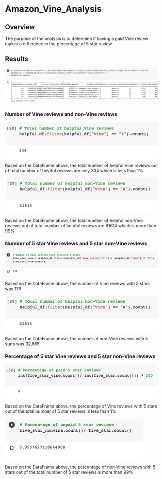 # Amazon_Vine_Analysis

## Overview
The purpose of the analysis is to determine if having a paid Vine review makes a difference in the percentage of 5 star review

## Results
!['helpful' data sample used for analyses](https://github.com/Kesh0326/Amazon_Vine_Analysis/blob/main/helpful%20dataframe%20sample.png)

### Number of Vine reviews and non-Vine reviews

![Vine Reviews](https://github.com/Kesh0326/Amazon_Vine_Analysis/blob/main/number%20of%20helpful%20Vine%20reviews.png)

Based on the DataFrame above, the total number of helpful Vine reviews out of total number of helpful reviews are only 334 which is less than 1%

![non-Vine Reviews](https://github.com/Kesh0326/Amazon_Vine_Analysis/blob/main/number%20of%20helpful%20non%20Vine%20reviews.png)

Based on the DataFrame above, the total number of helpful non-Vine reviews out of total number of helpful reviews are 61614 which is more than 99%

### Number of 5 star Vine reviews and 5 star non-Vine reviews

![Vine Reviews with 5 stars](https://github.com/Kesh0326/Amazon_Vine_Analysis/blob/main/Vine%20reviews%20with%205%20stars.png)

Based on the DataFrame above, the number of Vine reviews with 5 stars was 139

![non-Vine Reviews with 5 stars](https://github.com/Kesh0326/Amazon_Vine_Analysis/blob/main/number%20of%20helpful%20non%20Vine%20reviews.png)

Based on the DataFrame above, the number of non-Vine reviews with 5 stars was 32,665

### Percentage of 5 star Vine reviews and 5 star non-Vine reviews

![Percentage of Vine Reviews with 5 stars](https://github.com/Kesh0326/Amazon_Vine_Analysis/blob/main/percentage%20of%20Vine%20reviews%20with%205%20stars.png)

Based on the DataFrame above, the percentage of Vine reviews with 5 stars out of the total number of 5 star reviews is less than 1%

![Percentage of non-Vine Reviews with 5 stars](https://github.com/Kesh0326/Amazon_Vine_Analysis/blob/main/percentage%20of%20non%20Vine%20reviews%20with%205%20stars.png)

Based on the DataFrame above, the percentage of non-Vine reviews with 5 stars out of the total number of 5 star reviews is more than 99%

